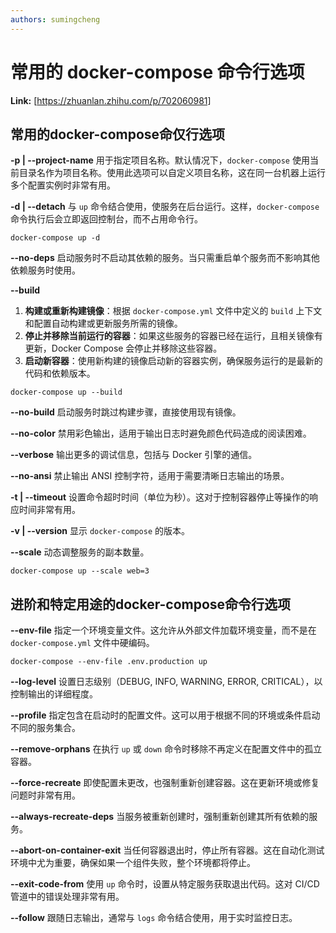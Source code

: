 ```yaml
---
authors: sumingcheng
---
```

# 常用的 docker-compose 命令行选项



 **Link:** [https://zhuanlan.zhihu.com/p/702060981]

## 常用的docker-compose命仅行选项  

**-p | --project-name** 用于指定项目名称。默认情况下，`docker-compose` 使用当前目录名作为项目名称。使用此选项可以自定义项目名称，这在同一台机器上运行多个配置实例时非常有用。

**-d | --detach** 与 `up` 命令结合使用，使服务在后台运行。这样，`docker-compose` 命令执行后会立即返回控制台，而不占用命令行。

```
docker-compose up -d
```

**--no-deps** 启动服务时不启动其依赖的服务。当只需重启单个服务而不影响其他依赖服务时使用。

**--build**

1. **构建或重新构建镜像**：根据 `docker-compose.yml` 文件中定义的 `build` 上下文和配置自动构建或更新服务所需的镜像。
2. **停止并移除当前运行的容器**：如果这些服务的容器已经在运行，且相关镜像有更新，Docker Compose 会停止并移除这些容器。
3. **启动新容器**：使用新构建的镜像启动新的容器实例，确保服务运行的是最新的代码和依赖版本。

```
docker-compose up --build
```

**--no-build** 启动服务时跳过构建步骤，直接使用现有镜像。

**--no-color** 禁用彩色输出，适用于输出日志时避免颜色代码造成的阅读困难。

**--verbose** 输出更多的调试信息，包括与 Docker 引擎的通信。

**--no-ansi** 禁止输出 ANSI 控制字符，适用于需要清晰日志输出的场景。

**-t | --timeout** 设置命令超时时间（单位为秒）。这对于控制容器停止等操作的响应时间非常有用。

**-v | --version** 显示 `docker-compose` 的版本。

**--scale** 动态调整服务的副本数量。

```
docker-compose up --scale web=3
```
## 进阶和特定用途的docker-compose命令行选项  

**--env-file** 指定一个环境变量文件。这允许从外部文件加载环境变量，而不是在 `docker-compose.yml` 文件中硬编码。

```
docker-compose --env-file .env.production up
```

**--log-level** 设置日志级别（DEBUG, INFO, WARNING, ERROR, CRITICAL），以控制输出的详细程度。

**--profile** 指定包含在启动时的配置文件。这可以用于根据不同的环境或条件启动不同的服务集合。

**--remove-orphans** 在执行 `up` 或 `down` 命令时移除不再定义在配置文件中的孤立容器。

**--force-recreate** 即使配置未更改，也强制重新创建容器。这在更新环境或修复问题时非常有用。

**--always-recreate-deps** 当服务被重新创建时，强制重新创建其所有依赖的服务。

**--abort-on-container-exit** 当任何容器退出时，停止所有容器。这在自动化测试环境中尤为重要，确保如果一个组件失败，整个环境都将停止。

**--exit-code-from** 使用 `up` 命令时，设置从特定服务获取退出代码。这对 CI/CD 管道中的错误处理非常有用。

**--follow** 跟随日志输出，通常与 `logs` 命令结合使用，用于实时监控日志。


